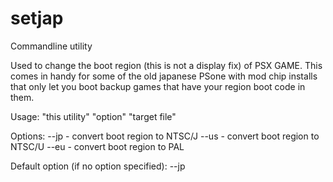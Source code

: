 # setjap
Commandline utility

Used to change the boot region (this is not a display fix) of PSX GAME. This comes in handy for some of the old japanese PSone with mod chip installs that only let you boot backup games that have your region boot code in them.

Usage: "this utility" "option" "target file"

Options: 
  --jp - convert boot region to NTSC/J
  --us - convert boot region to NTSC/U
  --eu - convert boot region to PAL

Default option (if no option specified): --jp
